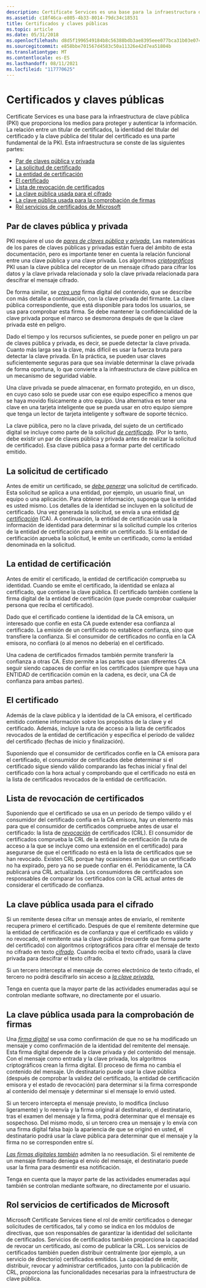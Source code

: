 ```yaml
---
description: Certificate Services es una base para la infraestructura de clave pública (PKI) que proporciona los medios para proteger y autenticar la información.
ms.assetid: c18f46ca-e805-4b33-8014-79dc34c18531
title: Certificados y claves públicas
ms.topic: article
ms.date: 05/31/2018
ms.openlocfilehash: d8d5f1996549184b8c56388bdb3ae8395eee077bca31b03e074f4dda8568805b
ms.sourcegitcommit: e858bbe701567d4583c50a11326e42d7ea51804b
ms.translationtype: MT
ms.contentlocale: es-ES
ms.lasthandoff: 08/11/2021
ms.locfileid: "117770625"
---
```

# <a name="certificates-and-public-keys"></a>Certificados y claves públicas

Certificate Services es una base para la infraestructura de clave pública (PKI) que proporciona los medios para proteger y autenticar la información. La relación entre un titular de certificados, la identidad del [](../secgloss/p-gly.md) titular del certificado y la clave pública del titular del certificado es una parte fundamental de la PKI. Esta infraestructura se conste de las siguientes partes:

-   [Par de claves pública y privada](#the-publicprivate-key-pair)
-   [La solicitud de certificado](#the-certificate-request)
-   [La entidad de certificación](#the-certification-authority)
-   [El certificado](#the-certificate-request)
-   [Lista de revocación de certificados](#the-certificate-revocation-list)
-   [La clave pública usada para el cifrado](#your-public-key-used-for-encryption)
-   [La clave pública usada para la comprobación de firmas](#your-public-key-used-for-signature-verification)
-   [Rol servicios de certificados de Microsoft](#microsoft-certificate-services-role)

## <a name="the-publicprivate-key-pair"></a>Par de claves pública y privada

PKI requiere el uso de [*pares de claves pública y privada.*](../secgloss/p-gly.md) Las matemáticas de los pares de claves públicas y privadas están fuera del ámbito de esta documentación, pero es importante tener en cuenta la relación funcional entre una clave pública y una clave privada. Los algoritmos [*criptográficos*](../secgloss/c-gly.md) PKI usan la clave pública del [](../secgloss/p-gly.md) receptor de un mensaje cifrado para cifrar los datos y la clave privada relacionada y solo la clave privada relacionada para descifrar el mensaje cifrado. [](../secgloss/p-gly.md)

De forma similar, se [*crea una*](../secgloss/d-gly.md) firma digital del contenido, que se describe con más detalle a continuación, con la clave privada del firmante. La clave pública correspondiente, que está disponible para todos los usuarios, se usa para comprobar esta firma. Se debe mantener la confidencialidad de la clave privada porque el marco se desmorona después de que la clave privada esté en peligro.

Dado el tiempo y los recursos suficientes, se puede poner en peligro un par de claves pública y privada, es decir, se puede detectar la clave privada. Cuanto más larga sea la clave, más difícil es usar la fuerza bruta para detectar la clave privada. En la práctica, se pueden usar claves suficientemente seguras para que sea inviable determinar la clave privada de forma oportuna, lo que convierte a la infraestructura de clave pública en un mecanismo de seguridad viable.

Una clave privada se puede almacenar, en formato protegido, en un disco, en cuyo caso solo se puede usar con ese equipo específico a menos que se haya movido físicamente a otro equipo. Una alternativa es tener una clave en una tarjeta inteligente que se pueda usar en otro equipo siempre que tenga un lector de tarjeta inteligente y software de soporte técnico.

La clave pública, pero no la clave privada, del sujeto de un certificado digital se incluye como parte de la solicitud [*de certificado*](../secgloss/c-gly.md). (Por lo tanto, debe existir un par de claves pública y privada antes de realizar la solicitud de certificado). Esa clave pública pasa a formar parte del certificado emitido.

## <a name="the-certificate-request"></a>La solicitud de certificado

Antes de emitir un certificado, se [*debe generar*](../secgloss/c-gly.md) una solicitud de certificado. Esta solicitud se aplica a una entidad, por ejemplo, un usuario final, un equipo o una aplicación. Para obtener información, suponga que la entidad es usted mismo. Los detalles de la identidad se incluyen en la solicitud de certificado. Una vez generada la solicitud, se envía a una entidad [*de certificación*](../secgloss/c-gly.md) (CA). A continuación, la entidad de certificación usa la información de identidad para determinar si la solicitud cumple los criterios de la entidad de certificación para emitir un certificado. Si la entidad de certificación aprueba la solicitud, le emite un certificado, como la entidad denominada en la solicitud.

## <a name="the-certification-authority"></a>La entidad de certificación

Antes de emitir el certificado, la entidad de certificación comprueba su identidad. Cuando se emite el certificado, la identidad se enlaza al certificado, que contiene la clave pública. El certificado también contiene la firma digital de la entidad de certificación (que puede comprobar cualquier persona que reciba el certificado).

Dado que el certificado contiene la identidad de la CA emisora, un interesado que confíe en esta CA puede extender esa confianza al certificado. La emisión de un certificado no establece confianza, sino que transfiere la confianza. Si el consumidor de certificados no confía en la CA emisora, no confiará (o al menos no debería) en el certificado.

Una cadena de certificados firmados también permite transferir la confianza a otras CA. Esto permite a las partes que usan diferentes CA seguir siendo capaces de confiar en los certificados (siempre que haya una ENTIDAD de certificación común en la cadena, es decir, una CA de confianza para ambas partes).

## <a name="the-certificate"></a>El certificado

Además de la clave pública y la identidad de la CA emisora, el certificado emitido contiene información sobre los propósitos de la clave y el certificado. Además, incluye la ruta de acceso a la lista de certificados revocados de la entidad de certificación y especifica el período de validez del certificado (fechas de inicio y finalización).

Suponiendo que el consumidor de certificados confíe en la CA emisora para el certificado, el consumidor de certificados debe determinar si el certificado sigue siendo válido comparando las fechas inicial y final del certificado con la hora actual y comprobando que el certificado no está en la lista de certificados revocados de la entidad de certificación.

## <a name="the-certificate-revocation-list"></a>Lista de revocación de certificados

Suponiendo que el certificado se usa en un período de tiempo válido y el consumidor del certificado confía en la CA emisora, hay un elemento más para que el consumidor de certificados compruebe antes de usar el certificado: la lista de [*revocación*](../secgloss/c-gly.md) de certificados (CRL). El consumidor de certificados comprueba la CRL de la entidad de certificación (la ruta de acceso a la que se incluye como una extensión en el certificado) para asegurarse de que el certificado no está en la lista de certificados que se han revocado. Existen CRL porque hay ocasiones en las que un certificado no ha expirado, pero ya no se puede confiar en él. Periódicamente, la CA publicará una CRL actualizada. Los consumidores de certificados son responsables de comparar los certificados con la CRL actual antes de considerar el certificado de confianza.

## <a name="your-public-key-used-for-encryption"></a>La clave pública usada para el cifrado

Si un remitente desea cifrar un mensaje antes de enviarlo, el remitente recupera primero el certificado. Después de que el remitente determine que la entidad de certificación es de confianza y que el certificado es válido y [](../secgloss/p-gly.md) no revocado, el remitente usa la clave pública (recuerde que forma parte del certificado) con algoritmos criptográficos para cifrar el mensaje de texto no cifrado en texto [*cifrado*](../secgloss/c-gly.md). Cuando reciba el texto cifrado, usará la clave privada para descifrar el texto cifrado.

Si un tercero intercepta el mensaje de correo electrónico de texto cifrado, el tercero no podrá descifrarlo sin acceso a [*la clave privada.*](../secgloss/p-gly.md)

Tenga en cuenta que la mayor parte de las actividades enumeradas aquí se controlan mediante software, no directamente por el usuario.

## <a name="your-public-key-used-for-signature-verification"></a>La clave pública usada para la comprobación de firmas

Una [*firma digital*](../secgloss/d-gly.md) se usa como confirmación de que no se ha modificado un mensaje y como confirmación de la identidad del remitente del mensaje. Esta firma digital depende de la clave privada y del contenido del mensaje. Con el mensaje como entrada y la clave privada, los algoritmos criptográficos crean la firma digital. El proceso de firma no cambia el contenido del mensaje. Un destinatario puede usar la clave pública (después de comprobar la validez del certificado, la entidad de certificación emisora y el estado de revocación) para determinar si la firma corresponde al contenido del mensaje y determinar si el mensaje lo envió usted.

Si un tercero intercepta el mensaje previsto, lo modifica (incluso ligeramente) y lo reenvía y la firma original al destinatario, el destinatario, tras el examen del mensaje y la firma, podrá determinar que el mensaje es sospechoso. Del mismo modo, si un tercero crea un mensaje y lo envía con una firma digital falsa bajo la apariencia de que se originó en usted, el destinatario podrá usar la clave pública para determinar que el mensaje y la firma no se corresponden entre sí.

[*Las firmas digitales también*](../secgloss/n-gly.md) admiten la no reesudiación. Si el remitente de un mensaje firmado deniega el envío del mensaje, el destinatario puede usar la firma para desmentir esa notificación.

Tenga en cuenta que la mayor parte de las actividades enumeradas aquí también se controlan mediante software, no directamente por el usuario.

## <a name="microsoft-certificate-services-role"></a>Rol servicios de certificados de Microsoft

Microsoft Certificate Services tiene el rol de emitir certificados o denegar solicitudes de certificados, tal y como se indica en los módulos de directivas, que son responsables de garantizar la identidad del solicitante de certificados. Servicios de certificados también proporciona la capacidad de revocar un certificado, así como de publicar la CRL. Los servicios de certificados también pueden distribuir centralmente (por ejemplo, a un servicio de directorio) certificados emitidos. La capacidad de emitir, distribuir, revocar y administrar certificados, junto con la publicación de CRL, proporciona las funcionalidades necesarias para la infraestructura de clave pública.

 

 
